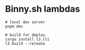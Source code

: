 # Binny.sh lambdas

```shell
# local dev server
pnpm dev

# build for deploy
cargo install l3_cli
l3 build --release
```
